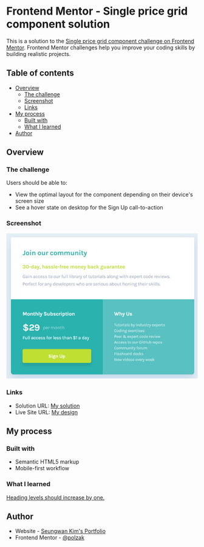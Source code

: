 # Frontend Mentor - Single price grid component solution

This is a solution to the [Single price grid component challenge on Frontend Mentor](https://www.frontendmentor.io/challenges/single-price-grid-component-5ce41129d0ff452fec5abbbc). Frontend Mentor challenges help you improve your coding skills by building realistic projects. 

## Table of contents

- [Overview](#overview)
  - [The challenge](#the-challenge)
  - [Screenshot](#screenshot)
  - [Links](#links)
- [My process](#my-process)
  - [Built with](#built-with)
  - [What I learned](#what-i-learned)
- [Author](#author)

## Overview

### The challenge

Users should be able to:

- View the optimal layout for the component depending on their device's screen size
- See a hover state on desktop for the Sign Up call-to-action

### Screenshot

![](./images/screenshot.jpg)

### Links

- Solution URL: [My solution](https://www.frontendmentor.io/solutions/single-price-grid-IXL5rDP97R)
- Live Site URL: [My design](https://polzak.github.io/portfolio/fem/10-single-price-grid/index.html)

## My process

### Built with

- Semantic HTML5 markup
- Mobile-first workflow

### What I learned

[Heading levels should increase by one.](https://dequeuniversity.com/rules/axe/4.6/heading-order?application=axeAPI) 

## Author

- Website - [Seungwan Kim's Portfolio](https://polzak.github.io)
- Frontend Mentor - [@polzak](https://www.frontendmentor.io/profile/polzak)
